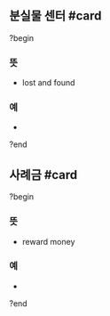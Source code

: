 ## 분실물 센터 #card
?begin
### 뜻
- lost and found
### 예
-
?end
<!--SR:!2025-04-21,55,250-->

## 사례금 #card
?begin
### 뜻
- reward money
### 예
-
?end
<!--SR:!2025-04-30,70,270-->
